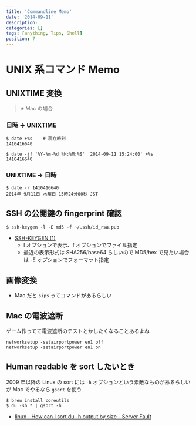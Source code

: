 ```yaml
---
title: 'Commandline Memo'
date: '2014-09-11'
description:
categories: []
tags: [anything, Tips, Shell]
position: 7
---
```


# UNIX 系コマンド Memo

## UNIXTIME 変換

> ※ Mac の場合

### 日時 → UNIXTIME

    $ date +%s    # 現在時刻 
    1410416640

    $ date -jf '%Y-%m-%d %H:%M:%S' '2014-09-11 15:24:00' +%s
    1410416640

### UNIXTIME → 日時

    $ date -r 1410416640
    2014年 9月11日 木曜日 15時24分00秒 JST

## SSH の公開鍵の fingerprint 確認

    $ ssh-keygen -l -E md5 -f ~/.ssh/id_rsa.pub

- [SSH-KEYGEN (1)](http://euske.github.io/openssh-jman/ssh-keygen.html)
    - l オプションで表示、f オプションでファイル指定
    - 最近の表示形式は SHA256/base64 らしいので
      MD5/hex で見たい場合は -E オプションでフォーマット指定


## 画像変換

- Mac だと `sips` ってコマンドがあるらしい

## Mac の電波遮断

ゲーム作ってて電波遮断のテストとかしたくなることあるよね

    networksetup -setairportpower en1 off
    networksetup -setairportpower en1 on

## Human readable を sort したいとき
2009 年以降の Linux の sort には `-h` オプションという素敵なものがあるらしいが
Mac でやるなら `gsort` を使う

    $ brew install coreutils
    $ du -sh * | gsort -h

- [linux - How can I sort du -h output by size - Server Fault](http://serverfault.com/questions/62411/how-can-i-sort-du-h-output-by-size)


<br/><br/><br/>

